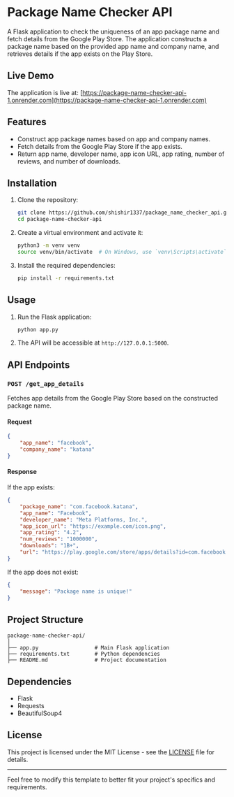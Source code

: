 # Package Name Checker API

A Flask application to check the uniqueness of an app package name and fetch details from the Google Play Store. The application constructs a package name based on the provided app name and company name, and retrieves details if the app exists on the Play Store.

## Live Demo

The application is live at: [https://package-name-checker-api-1.onrender.com](https://package-name-checker-api-1.onrender.com)

## Features

- Construct app package names based on app and company names.
- Fetch details from the Google Play Store if the app exists.
- Return app name, developer name, app icon URL, app rating, number of reviews, and number of downloads.

## Installation

1. Clone the repository:

    ```bash
    git clone https://github.com/shishir1337/package_name_checker_api.git
    cd package-name-checker-api
    ```

2. Create a virtual environment and activate it:

    ```bash
    python3 -m venv venv
    source venv/bin/activate  # On Windows, use `venv\Scripts\activate`
    ```

3. Install the required dependencies:

    ```bash
    pip install -r requirements.txt
    ```

## Usage

1. Run the Flask application:

    ```bash
    python app.py
    ```

2. The API will be accessible at `http://127.0.0.1:5000`.

## API Endpoints

### `POST /get_app_details`

Fetches app details from the Google Play Store based on the constructed package name.

#### Request

```json
{
    "app_name": "facebook",
    "company_name": "katana"
}
```

#### Response

If the app exists:

```json
{
    "package_name": "com.facebook.katana",
    "app_name": "Facebook",
    "developer_name": "Meta Platforms, Inc.",
    "app_icon_url": "https://example.com/icon.png",
    "app_rating": "4.2",
    "num_reviews": "1000000",
    "downloads": "1B+",
    "url": "https://play.google.com/store/apps/details?id=com.facebook.katana"
}
```

If the app does not exist:

```json
{
    "message": "Package name is unique!"
}
```

## Project Structure

```
package-name-checker-api/
│
├── app.py                  # Main Flask application
├── requirements.txt        # Python dependencies
├── README.md               # Project documentation
```

## Dependencies

- Flask
- Requests
- BeautifulSoup4

## License

This project is licensed under the MIT License - see the [LICENSE](LICENSE) file for details.

---

Feel free to modify this template to better fit your project's specifics and requirements.

